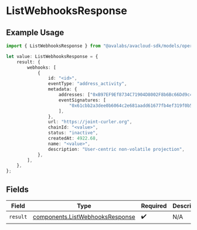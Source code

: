 # ListWebhooksResponse

## Example Usage

```typescript
import { ListWebhooksResponse } from "@avalabs/avacloud-sdk/models/operations";

let value: ListWebhooksResponse = {
    result: {
        webhooks: [
            {
                id: "<id>",
                eventType: "address_activity",
                metadata: {
                    addresses: ["0xB97EF9Ef8734C71904D8002F8b6Bc66Dd9c48a6E"],
                    eventSignatures: [
                        "0x61cbb2a3dee0b6064c2e681aadd61677fb4ef319f0b547508d495626f5a62f64",
                    ],
                },
                url: "https://joint-curler.org",
                chainId: "<value>",
                status: "inactive",
                createdAt: 4922.68,
                name: "<value>",
                description: "User-centric non-volatile projection",
            },
        ],
    },
};
```

## Fields

| Field                                                                              | Type                                                                               | Required                                                                           | Description                                                                        |
| ---------------------------------------------------------------------------------- | ---------------------------------------------------------------------------------- | ---------------------------------------------------------------------------------- | ---------------------------------------------------------------------------------- |
| `result`                                                                           | [components.ListWebhooksResponse](../../models/components/listwebhooksresponse.md) | :heavy_check_mark:                                                                 | N/A                                                                                |
